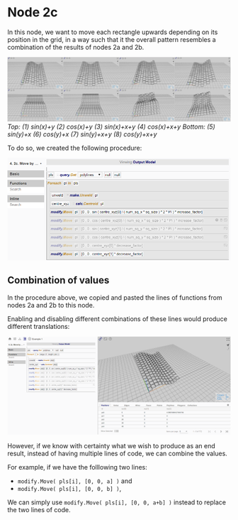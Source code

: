 # Node 2c

In this node, we want to move each rectangle upwards depending on its position in the grid, in a way such that it the overall pattern resembles a combination of the results of nodes 2a and 2b. 

![Result](./imgs/6.2.5-example1-node2c-endresult.png)
*Top: (1) sin(x)+y (2) cos(x)+y (3) sin(x)+x+y (4) cos(x)+x+y*
*Bottom: (5) sin(y)+x (6) cos(y)+x (7) sin(y)+x+y (8) cos(y)+x+y*

To do so, we created the following procedure:

![Procedure](./imgs/6.2.5-example1-node2c-procedure.png)

## Combination of values

In the procedure above, we copied and pasted the lines of functions from nodes 2a and 2b to this node. 

Enabling and disabling different combinations of these lines would produce different translations:

![Variations](./imgs/6.2.5-example1-node2c-variations.gif)

However, if we know with certainty what we wish to produce as an end result, instead of having multiple lines of code, we can combine the values. 

For example, if we have the folllowing two lines: 
* `modify.Move( pls[i], [0, 0, a] )` and 
* `modify.Move( pls[i], [0, 0, b] )`, 

We can simply use `modify.Move( pls[i], [0, 0, a+b] )` instead to replace the two lines of code. 